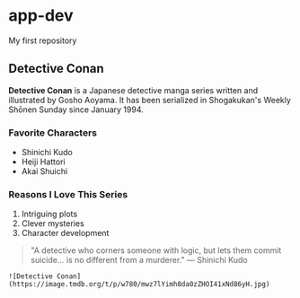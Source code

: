 # app-dev
My first repository

## Detective Conan

**Detective Conan** is a Japanese detective manga series written and illustrated by Gosho Aoyama. 
It has been serialized in Shogakukan's Weekly Shōnen Sunday since January 1994.

### Favorite Characters
- Shinichi Kudo
- Heiji Hattori 
- Akai Shuichi

### Reasons I Love This Series
1. Intriguing plots
2. Clever mysteries
3. Character development

> "A detective who corners someone with logic, but lets them commit suicide... is no different from a murderer." — Shinichi Kudo

	![Detective Conan](https://image.tmdb.org/t/p/w780/mwz7lYimh8da0zZHOI41xNd86yH.jpg)
